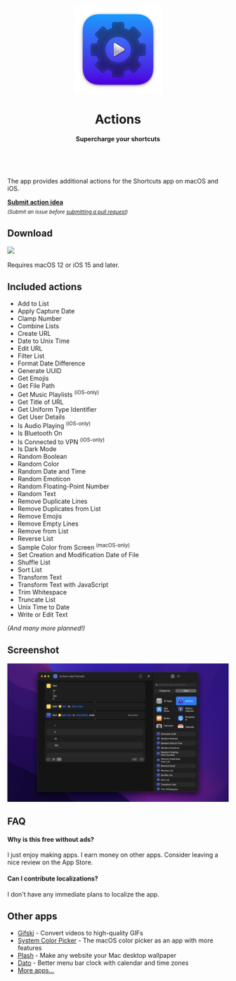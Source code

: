 <div align="center">
	<br>
	<a href="https://sindresorhus.com/actions">
		<img src="Stuff/AppIcon-readme.png" width="200" height="200">
	</a>
	<h1>Actions</h1>
	<p>
		<b>Supercharge your shortcuts</b>
	</p>
	<br>
	<br>
	<br>
</div>

The app provides additional actions for the Shortcuts app on macOS and iOS.

[**Submit action idea**](https://github.com/sindresorhus/Actions/issues/new/choose)\
<sub>*(Submit an issue before [submitting a pull request](.github/contributing.md))*</sub>

## Download

[![](https://sindresorhus.com/assets/download-on-app-store-badge.svg)](https://apps.apple.com/app/id1586435171)

Requires macOS 12 or iOS 15 and later.

## Included actions

- Add to List
- Apply Capture Date
- Clamp Number
- Combine Lists
- Create URL
- Date to Unix Time
- Edit URL
- Filter List
- Format Date Difference
- Generate UUID
- Get Emojis
- Get File Path
- Get Music Playlists <sup>(iOS-only)</sup>
- Get Title of URL
- Get Uniform Type Identifier
- Get User Details
- Is Audio Playing <sup>(iOS-only)</sup>
- Is Bluetooth On
- Is Connected to VPN <sup>(iOS-only)</sup>
- Is Dark Mode
- Random Boolean
- Random Color
- Random Date and Time
- Random Emoticon
- Random Floating-Point Number
- Random Text
- Remove Duplicate Lines
- Remove Duplicates from List
- Remove Emojis
- Remove Empty Lines
- Remove from List
- Reverse List
- Sample Color from Screen <sup>(macOS-only)</sup>
- Set Creation and Modification Date of File
- Shuffle List
- Sort List
- Transform Text
- Transform Text with JavaScript
- Trim Whitespace
- Truncate List
- Unix Time to Date
- Write or Edit Text

*(And many more planned!)*

## Screenshot

![](Stuff/screenshot1.jpg)

## FAQ

#### Why is this free without ads?

I just enjoy making apps. I earn money on other apps. Consider leaving a nice review on the App Store.

#### Can I contribute localizations?

I don't have any immediate plans to localize the app.

## Other apps

- [Gifski](https://github.com/sindresorhus/Gifski) - Convert videos to high-quality GIFs
- [System Color Picker](https://github.com/sindresorhus/System-Color-Picker) - The macOS color picker as an app with more features
- [Plash](https://github.com/sindresorhus/Plash) - Make any website your Mac desktop wallpaper
- [Dato](https://sindresorhus.com/dato) - Better menu bar clock with calendar and time zones
- [More apps…](https://sindresorhus.com/apps)
